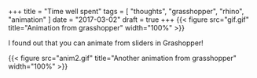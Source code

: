 +++
title = "Time well spent"
tags = [ "thoughts", "grasshopper", "rhino", "animation" ]
date = "2017-03-02"
draft = true
+++
{{< figure src="gif.gif" title="Animation from grasshopper" width="100%" >}}

I found out that you can animate from sliders in Grashopper!

{{< figure src="anim2.gif" title="Another animation from grasshopper" width="100%" >}}
